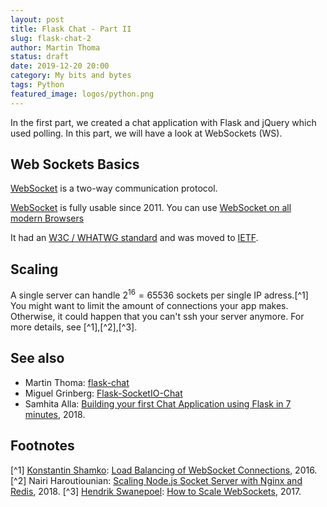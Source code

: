 ```yaml
---
layout: post
title: Flask Chat - Part II
slug: flask-chat-2
author: Martin Thoma
status: draft
date: 2019-12-20 20:00
category: My bits and bytes
tags: Python
featured_image: logos/python.png
---
```

In the first part, we created a chat application with Flask and jQuery which
used polling. In this part, we will have a look at WebSockets (WS).

## Web Sockets Basics

[WebSocket](https://en.wikipedia.org/wiki/WebSocket) is a two-way communication protocol.

[WebSocket](https://en.wikipedia.org/wiki/WebSocket) is fully usable since 2011.
You can use [WebSocket on all modern Browsers](https://caniuse.com/#search=websocket)

It had an [W3C / WHATWG standard](https://html.spec.whatwg.org/multipage/web-sockets.html)
and was moved to [IETF](https://tools.ietf.org/html/draft-hixie-thewebsocketprotocol-75).

## Scaling

A single server can handle $2^{16} = 65536$ sockets per single IP adress.[^1]
You might want to limit the amount of connections your app makes. Otherwise,
it could happen that you can't ssh your server anymore. For more details, see
[^1],[^2],[^3].

## See also

* Martin Thoma: [flask-chat](https://github.com/MartinThoma/flask-chat)
* Miguel Grinberg: [Flask-SocketIO-Chat](https://github.com/miguelgrinberg/Flask-SocketIO-Chat)
* Samhita Alla: [Building your first Chat Application using Flask in 7 minutes](https://codeburst.io/building-your-first-chat-application-using-flask-in-7-minutes-f98de4adfa5d), 2018.


## Footnotes

[^1] [Konstantin Shamko](https://www.linkedin.com/in/konstantin-shamko-9b68862/): [Load Balancing of WebSocket Connections](https://dzone.com/articles/load-balancing-of-websocket-connections), 2016.
[^2] Nairi Haroutiounian: [Scaling Node.js Socket Server with Nginx and Redis](https://blog.jscrambler.com/scaling-node-js-socket-server-with-nginx-and-redis/), 2018.
[^3] [Hendrik Swanepoel](https://github.com/hendrikswan): [How to Scale WebSockets](https://hackernoon.com/scaling-websockets-9a31497af051), 2017.
